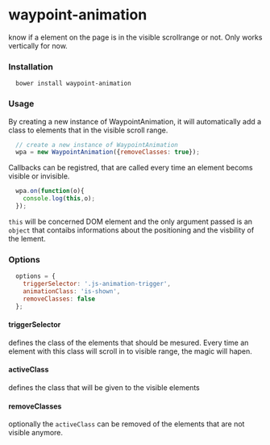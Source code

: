 # waypoint-animation
know if a element on the page is in the visible scrollrange or not. Only works vertically for now.

### Installation

```
  bower install waypoint-animation
```

### Usage
By creating a new instance of WaypointAnimation, it will automatically add a class to elements that in the visible scroll range.

```javascript
  // create a new instance of WaypointAnimation
  wpa = new WaypointAnimation({removeClasses: true});
```

Callbacks can be registred, that are called every time an element becoms visible or invisible.

```javascript
  wpa.on(function(o){
    console.log(this,o);
  });
```
`this` will be concerned DOM element and the only argument passed is an `object` that contaibs informations about the positioning and the visbility of the lement.

### Options
```javascript
  options = {
    triggerSelector: '.js-animation-trigger',
    animationClass: 'is-shown',
    removeClasses: false
  };
```

#### triggerSelector
defines the class of the elements that should be mesured. Every time an element with this class will scroll in to visible range, the magic will hapen.

#### activeClass
defines the class that will be given to the visible elements

#### removeClasses
optionally the `activeClass` can be removed of the elements that are not visible anymore.


